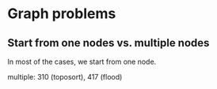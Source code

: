 # Graph problems

## Start from one nodes vs. multiple nodes

In most of the cases, we start from one node. 

multiple: 310 \(toposort\), 417 \(flood\)




